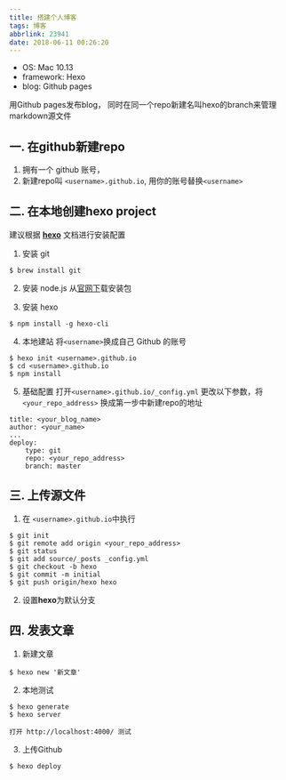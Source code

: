 ```yaml
---
title: 搭建个人博客
tags: 博客
abbrlink: 23941
date: 2018-06-11 00:26:20
---
```


- OS: Mac 10.13
- framework: Hexo
- blog: Github pages

用Github pages发布blog， 同时在同一个repo新建名叫hexo的branch来管理markdown源文件 

## 一. 在github新建repo

1. 拥有一个 github 账号， 
2. 新建repo叫 `<username>.github.io`, 用你的账号替换`<username>`

<!-- more -->

## 二. 在本地创建hexo project

 建议根据 [**hexo**](https://hexo.io/zh-cn/docs/index.html) 文档进行安装配置

1. 安装 git
```
$ brew install git
```

2. 安装 node.js
从[官网下](https://nodejs.org/en/#download)载安装包

3. 安装 hexo
```
$ npm install -g hexo-cli
```

4. 本地建站
将`<username>`换成自己 Github 的账号
```
$ hexo init <username>.github.io
$ cd <username>.github.io
$ npm install
```

5. 基础配置
打开`<username>.github.io/_config.yml` 
更改以下参数，将`<your_repo_address>` 换成第一步中新建repo的地址
```
title: <your_blog_name>
author: <your_name>
...
deploy: 
    type: git
    repo: <your_repo_address>
    branch: master
```

## 三. 上传源文件

1. 在 `<username>.github.io`中执行
```
$ git init
$ git remote add origin <your_repo_address>
$ git status
$ git add source/_posts _config.yml
$ git checkout -b hexo
$ git commit -m initial
$ git push origin/hexo hexo
```

2. 设置**hexo**为默认分支

## 四. 发表文章
1. 新建文章
```
$ hexo new '新文章'
```

2. 本地测试
```
$ hexo generate
$ hexo server
```
    打开 http://localhost:4000/ 测试

3. 上传Github
```
$ hexo deploy
```

